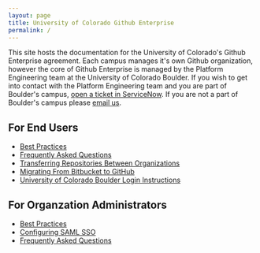 ```yaml
---
layout: page
title: University of Colorado Github Enterprise
permalink: /
---
```


This site hosts the documentation for the University of Colorado's Github Enterprise agreement. Each campus manages it's own Github organization, however the core of Github Enterprise is managed by the Platform Engineering team at the University of Colorado Boulder. If you wish to get into contact with the Platform Engineering team and you are part of Boulder's campus, [open a ticket in ServiceNow](
https://colorado.service-now.com/u_gnrl_req.do?sys_id=-1&sysparm_query=short_description=GitHub%5Eu_request_type=28898c9f1b67a014fe790f6cdc4bcb98%5Eassignment_group=71084ed8db3c1050a6345f7748961905). If you are not a part of Boulder's campus please [email us](mailto:help@colorado.edu?subject=[Github]%20Route%20to%20Platform%20Engineering).

## For End Users
- [Best Practices](best-practices)
- [Frequently Asked Questions](end-user-faq)
- [Transferring Repositories Between Organizations](transfer-repositories)
- [Migrating From Bitbucket to GitHub](bitbucket-to-github)
- [University of Colorado Boulder Login Instructions](UCBoulder/sso)

## For Organzation Administrators
- [Best Practices](admin-best-practices)
- [Configuring SAML SSO](admin-saml-sso)
- [Frequently Asked Questions](admin-faq)